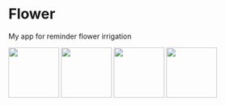 # Flower
My app for reminder flower irrigation

<p float="left">
<img src="https://user-images.githubusercontent.com/108677019/188461035-7e5c47b1-d956-4120-8ed9-9e138f196a16.PNG" width ="100">
<img src="https://user-images.githubusercontent.com/108677019/188462133-187cd6e3-3beb-4dc7-9ed9-338c4dd29207.PNG" width ="100">
<img src="https://user-images.githubusercontent.com/108677019/188462139-efcd97cb-bd94-4a5c-b6a3-fd89c0823c04.PNG" width ="100">
<img src="https://user-images.githubusercontent.com/108677019/188462141-c8111067-ca7b-45d2-968d-831222596ef9.PNG" width ="100">
</p>

